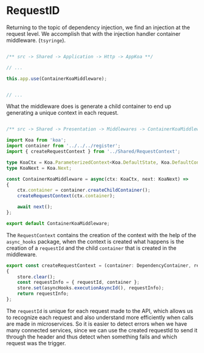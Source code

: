 # RequestID

Returning to the topic of dependency injection, we find an injection at the request level. We accomplish that with the injection handler container middleware. (`tsyringe`).


```ts

/** src -> Shared -> Application -> Http -> AppKoa **/

// ...

this.app.use(ContainerKoaMiddleware);


// ...

```

What the middleware does is generate a child container to end up generating a unique context in each request.

```ts

/** src -> Shared -> Presentation -> Middlewares -> ContainerKoaMiddleware **/

import Koa from 'koa';
import container from '../../../register';
import { createRequestContext } from '../Shared/RequestContext';

type KoaCtx = Koa.ParameterizedContext<Koa.DefaultState, Koa.DefaultContext, any>;
type KoaNext = Koa.Next;

const ContainerKoaMiddleware = async(ctx: KoaCtx, next: KoaNext) =>
{
    ctx.container = container.createChildContainer();
    createRequestContext(ctx.container);

    await next();
};

export default ContainerKoaMiddleware;

```

The `RequestContext` contains the creation of the context with the help of the `async_hooks` package,
when the context is created what happens is the creation of a `requestId` and the child `container` that is created in the middleware.

```ts
export const createRequestContext = (container: DependencyContainer, requestId = nanoId.nanoid()) =>
{
    store.clear();
    const requestInfo = { requestId, container };
    store.set(asyncHooks.executionAsyncId(), requestInfo);
    return requestInfo;
};
```

The `requestId` is unique for each request made to the API, which allows us to recognize each request and also understand more efficiently when calls are made in microservices. So it is easier to detect errors when we have many connected services, since we can use the created requestId to send it through the header and thus detect when something fails and which request was the trigger.
